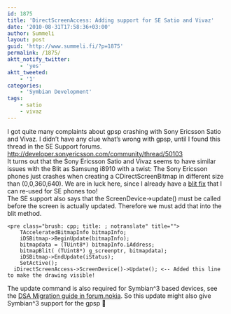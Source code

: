 ```yaml
---
id: 1875
title: 'DirectScreenAccess: Adding support for SE Satio and Vivaz'
date: '2010-08-31T17:58:36+03:00'
author: Summeli
layout: post
guid: 'http://www.summeli.fi/?p=1875'
permalink: /1875/
aktt_notify_twitter:
    - 'yes'
aktt_tweeted:
    - '1'
categories:
    - 'Symbian Development'
tags:
    - satio
    - vivaz
---
```


I got quite many complaints about gpsp crashing with Sony Ericsson Satio and Vivaz. I didn’t have any clue what’s wrong with gpsp, until I found this thread in the SE Support forums. <http://developer.sonyericsson.com/community/thread/50103>  
It turns out that the Sony Ericsson Satio and Vivaz seems to have similar issues with the Blit as Samsung i8910 with a twist: The Sony Ericsson phones just crashes when creating a CDirectScreenBitmap in different size than (0,0,360,640). We are in luck here, since I already have a [blit fix](http://www.summeli.com/?p=1800) that I can re-used for SE phones too!  
The SE support also says that the ScreenDevice-&gt;update() must be called before the screen is actually updated. Therefore we must add that into the blit method.

```
<pre class="brush: cpp; title: ; notranslate" title="">
    TAcceleratedBitmapInfo bitmapInfo;
    iDSBitmap->BeginUpdate(bitmapInfo);
    bitmapdata = (TUint8*) bitmapInfo.iAddress;
    bitmapBlit( (TUint8*) g_screenptr, bitmapdata);
    iDSBitmap->EndUpdate(iStatus);
    SetActive();
  iDirectScreenAccess->ScreenDevice()->Update(); <-- Added this line to make the drawing visible!
```

The update command is also required for Symbian^3 based devices, see the [DSA Migration guide in forum.nokia](http://library.forum.nokia.com/index.jsp?topic=/Nokia_Symbian3_Developers_Library/GUID-3F0FCBB5-98D2-4355-96E3-2DA938DE1C16.html). So this update might also give Symbian^3 support for the gpsp 🙂